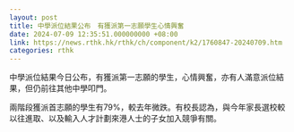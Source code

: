 ```yaml
---
layout: post
title: 中學派位結果公布　有獲派第一志願學生心情興奮
date: 2024-07-09 12:35:51.000000000 +08:00
link: https://news.rthk.hk/rthk/ch/component/k2/1760847-20240709.htm
categories: rthk
---
```


中學派位結果今日公布，有獲派第一志願的學生，心情興奮，亦有人滿意派位結果，但仍前往其他中學叩門。

兩階段獲派首志願的學生有79%，較去年微跌。有校長認為，與今年家長選校較以往進取、以及輸入人才計劃來港人士的子女加入競爭有關。
